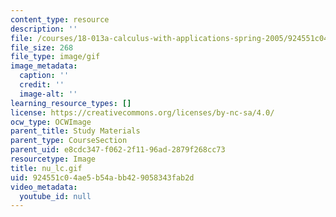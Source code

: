 ```yaml
---
content_type: resource
description: ''
file: /courses/18-013a-calculus-with-applications-spring-2005/924551c04ae5b54abb429058343fab2d_nu_lc.gif
file_size: 268
file_type: image/gif
image_metadata:
  caption: ''
  credit: ''
  image-alt: ''
learning_resource_types: []
license: https://creativecommons.org/licenses/by-nc-sa/4.0/
ocw_type: OCWImage
parent_title: Study Materials
parent_type: CourseSection
parent_uid: e8cdc347-f062-2f11-96ad-2879f268cc73
resourcetype: Image
title: nu_lc.gif
uid: 924551c0-4ae5-b54a-bb42-9058343fab2d
video_metadata:
  youtube_id: null
---
```

